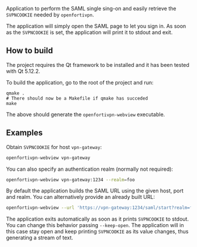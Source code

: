 Application to perform the SAML single sing-on and easily retrieve the
`SVPNCOOKIE` needed by `openfortivpn`.

The application will simply open the SAML page to let you sign in.
As soon as the `SVPNCOOKIE` is set, the application will print it to
stdout and exit.


## How to build

The project requires the Qt framework to be installed and it has
been tested with Qt 5.12.2.

To build the application, go to the root of the project and run:
```shell
qmake .
# There should now be a Makefile if qmake has succeded
make
```

The above should generate the `openfortivpn-webview` executable.


## Examples

Obtain `SVPNCOOKIE` for host `vpn-gateway`:
```sh
openfortivpn-webview vpn-gateway
```

You can also specify an authentication realm (normally not required):
```sh
openfortivpn-webview vpn-gateway:1234 --realm=foo
```

By default the application builds the SAML URL using the given host,
port and realm. You can alternatively provide an already built URL:

```sh
openfortivpn-webview --url 'https://vpn-gateway:1234/saml/start?realm=foo'
```

The application exits automatically as soon as it prints `SVPNCOOKIE` to
stdout. You can change this behavior passing `--keep-open`. The application
will in this case stay open and keep printing `SVPNCOOKIE` as its value
changes, thus generating a stream of text.

